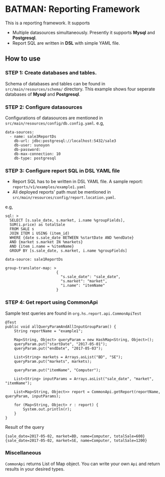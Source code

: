 
# BATMAN: Reporting Framework

This is a reporting framework. It supports

*   Multiple datasources simultaneously. Presently it supports **Mysql** and **Postgresql**.
*   Report SQL are written in **DSL** with simple YAML file.

## How to use
### STEP 1: Create databases and tables.

Schema of databases and tables can be found in `src/main/resources/schema/` directory. This example shows four seperate databases of **Mysql** and **Postgresql**.

### STEP 2: Configure datasources

Configurations of datasources are mentioned in `src/main/resources/config/db.config.yaml`. e.g,

	data-sources:
      - name: sale3ReportDs
        db-url: jdbc:postgresql://localhost:5432/sale3
        db-user: sunoyon
        db-password: 
        db-max-connection: 10
        db-type: postgresql
        
### STEP 3: Configure report SQL in DSL YAML file


*   Report SQL has to be written in DSL YAML file. A sample report: `reports/v1/examples/example1.yaml`
*   All deployed reports' path must be mentioned in `src/main/resources/config/report.location.yaml`.

e.g,

	sql: >
      SELECT [s.sale_date, s.market, i.name %groupFields],
      SUM(i.price) as totalSale  
      FROM SALE s 
      JOIN ITEM i USING (item_id)
      WHERE {date s.sale_date BETWEEN %startDate AND %endDate}
      AND {market s.market IN %markets}
      AND {item i.name = %itemName}
      GROUP BY [s.sale_date, s.market, i.name %groupFields]
      
	data-source: sale1ReportDs

	group-translator-map: >
	                       {
	                         "s.sale_date": "sale_date",
	                         "s.market": "market", 
	                         "i.name": "itemName"
	                       }

### STEP 4: Get report using CommonApi

Sample test queries are found in `org.hs.report.api.CommonApiTest`

	@Test
	public void allQueryParamAndAllInputGroupParam() {
		String reportName = "example1";
		
		Map<String, Object> queryParam = new HashMap<String, Object>();
		queryParam.put("startDate", "2017-05-01");
		queryParam.put("endDate", "2017-05-03");
		
		List<String> markets = Arrays.asList("BD", "SE");
		queryParam.put("markets", markets);
		
		queryParam.put("itemName", "Computer");
		
		List<String> inputParams = Arrays.asList("sale_date", "market", "itemName");
		
		List<Map<String, Object>> report = CommonApi.getReport(reportName, queryParam, inputParams);
		
		for (Map<String, Object> r : report) {
			System.out.println(r);
		}
	}
	
Result of the query
	
	{sale_date=2017-05-02, market=BD, name=Computer, totalSale=600}
	{sale_date=2017-05-02, market=SE, name=Computer, totalSale=1200}

### Miscellaneous

`CommonApi`	returns List of Map object. You can write your own `Api` and return results in your desired types. 
